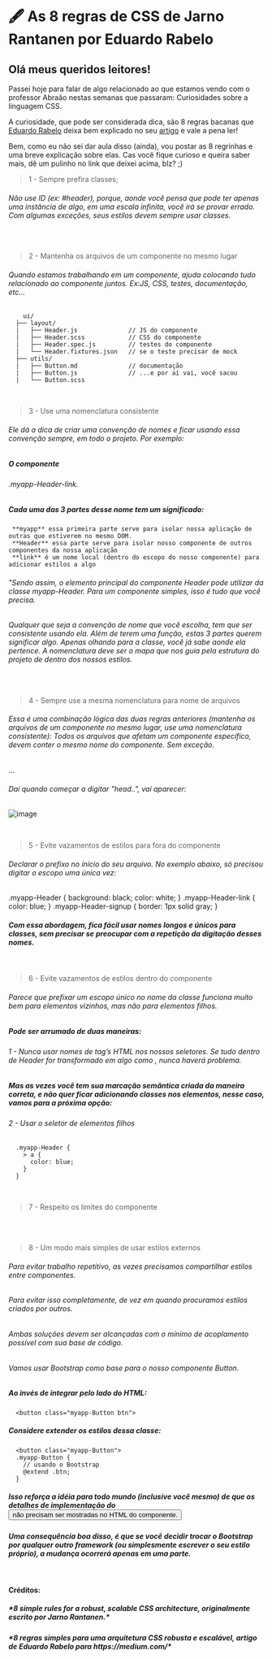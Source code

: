 # 🖋️ As 8 regras de CSS de Jarno Rantanen por Eduardo Rabelo

## Olá meus queridos leitores! 

Passei hoje para falar de algo relacionado ao que estamos vendo com o professor Abraão nestas semanas que passaram: Curiosidades sobre a linguagem CSS.

A curiosidade, que pode ser considerada dica, são 8 regras bacanas que [Eduardo Rabelo](https://medium.com/@oieduardorabelo) deixa bem explicado no seu [artigo](https://medium.com/tableless/8-regras-simples-para-uma-arquitetura-css-robusta-e-escal%C3%A1vel-545c6dade170) e vale a pena ler!



Bem, como eu não sei dar aula disso (ainda), vou postar as 8 regrinhas e uma breve explicação sobre elas. Cas você fique curioso e queira saber mais, dê um pulinho no link que deixei acima, blz? ;)

 
> 1 - Sempre prefira classes;

  <h6>Não use ID (ex: #header), porque, aonde você pensa que pode ter apenas uma instância de algo, em uma escala infinita, você irá se provar errado. Com algumas exceções, seus estilos devem sempre usar classes.</h6>  
  </br>

> 2 - Mantenha os arquivos de um componente no mesmo lugar

  <h6>Quando estamos trabalhando em um componente, ajuda colocando tudo relacionado ao componente juntos. Ex:JS, CSS, testes, documentação, etc...</h6> 
        
        ui/
      ├── layout/
      |   ├── Header.js              // JS do componente
      |   ├── Header.scss            // CSS do componente
      |   ├── Header.spec.js         // testes do componente
      |   └── Header.fixtures.json   // se o teste precisar de mock
      ├── utils/
      |   ├── Button.md              // documentação
      |   ├── Button.js              // ...e por aí vai, você sacou
      |   └── Button.scss
      
</br>
 
> 3 - Use uma nomenclatura consistente
  <h6>Ele dá a dica de criar uma convenção de nomes e ficar usando essa convenção sempre, em todo o projeto. Por exemplo:</h6>
    
  <h5>O componente </h5> <h6>.myapp-Header-link.</h6> <h5>Cada uma das 3 partes desse nome tem um significado:</h5>
  
     **myapp** essa primeira parte serve para isolar nossa aplicação de outras que estiverem no mesmo DOM.
     **Header** essa parte serve para isolar nosso componente de outros componentes da nossa aplicação
     **link** é um nome local (dentro do escopo do nosso componente) para adicionar estilos a algo

<h6> "Sendo assim, o elemento principal do componente Header pode utilizar da classe myapp-Header. Para um componente simples, isso é tudo que você precisa.</h6>

<h6>Qualquer que seja a convenção de nome que você escolha, tem que ser consistente usando ela. Além de terem uma função, estas 3 partes querem significar algo. Apenas olhando para a classe, você já sabe aonde ela pertence. A nomenclatura deve ser o mapa que nos guia pela estrutura do projeto de dentro dos nossos estilos.</h6>

</br>

> 4 - Sempre use a mesma nomenclatura para nome de arquivos
 <h6>Essa é uma combinação lógica das duas regras anteriores (mantenha os arquivos de um componente no mesmo lugar, use uma nomenclatura consistente): Todos os arquivos que afetam um componente específico, devem conter o mesmo nome do componente. Sem exceção.</h6>  
      <div class=”myapp-Header”>…</div>
<h6>Daí quando começar a digitar "head..", vai aparecer:</h6>

![image](https://github.com/jmtannus/Blog-DC23/assets/61756665/6181725b-d425-4280-a92d-5423bdab77c7)

</br>

> 5 - Evite vazamentos de estilos para fora do componente
 <h6>Declarar o prefixo no início do seu arquivo. No exemplo abaixo, só precisou digitar o escopo uma única vez:</h6> 
      .myapp-Header {
        background: black;
        color: white;
      }
      .myapp-Header-link {
        color: blue;
      }
      .myapp-Header-signup {
        border: 1px solid gray;
      }
 <h5>Com essa abordagem, fica fácil usar nomes longos e únicos para classes, sem precisar se preocupar com a repetição da digitação desses nomes.</h5>

</br>

> 6 - Evite vazamentos de estilos dentro do componente
 <h6>Parece que prefixar um escopo único no nome da classe funciona muito bem para elementos vizinhos, mas não para elementos filhos.</h6> 
   <h5>Pode ser arrumado de duas maneiras:</h5> 
     <h6>1 - Nunca usar nomes de tag’s HTML nos nossos seletores. Se tudo dentro de Header for transformado em algo como <a class=”myapp-Header-link”>, nunca haverá problema. </h6> 
  <h5>Mas as vezes você tem sua marcação semântica criada da maneira correta, e não quer ficar adicionando classes nos elementos, nesse caso, vamos para a próxima opção:</h5> 
     <h6>2 - Usar o seletor de elementos filhos</h6>
       
      .myapp-Header {
        > a {
          color: blue;
        }
      }  
       
  </br>

> 7 - Respeito os limites do componente
 <h6></h6>  
  </br>

> 8 - Um modo mais simples de usar estilos externos
 <h6> Para evitar trabalho repetitivo, as vezes precisamos compartilhar estilos entre componentes. </h6>
 <h6> Para evitar isso completamente, de vez em quando procuramos estilos criados por outros. </h6>
 <h6> Ambas soluções devem ser alcançadas com o mínimo de acoplamento possível com sua base de código.</h6>
 <h6> Vamos usar Bootstrap como base para o nosso componente Button.</h6>
<h5> Ao invés de integrar pelo lado do HTML:</h5>
            
      <button class="myapp-Button btn">
      
<h5> Considere extender os estilos dessa classe:</h5>
      
      <button class="myapp-Button">
      .myapp-Button {
        // usando o Bootstrap
        @extend .btn;
      }
<h5> Isso reforça a idéia para todo mundo (inclusive você mesmo) de que os detalhes de implementação do <button> não precisam ser mostradas no HTML do componente.</h5>
<h5> Uma consequência boa disso, é que se você decidir trocar o Bootstrap por qualquer outro framework (ou simplesmente escrever o seu estilo próprio), a mudança ocorrerá apenas em uma parte.</button></h5>

</br>

   **Créditos:**
   <h5> *8 simple rules for a robust, scalable CSS architecture, originalmente escrito por Jarno Rantanen.*</h5> 
   <h5> *8 regras simples para uma arquitetura CSS robusta e escalável, artigo de Eduardo Rabelo para https://medium.com/*</h5> 
